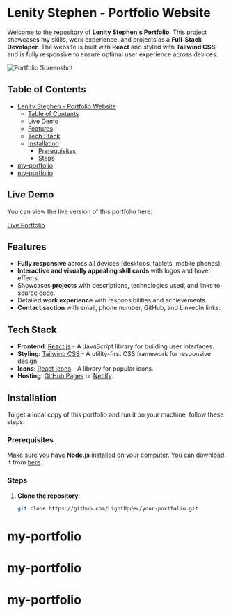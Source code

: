 # Lenity Stephen - Portfolio Website

Welcome to the repository of **Lenity Stephen's Portfolio**. This project showcases my skills, work experience, and projects as a **Full-Stack Developer**. The website is built with **React** and styled with **Tailwind CSS**, and is fully responsive to ensure optimal user experience across devices.

![Portfolio Screenshot](screenshot.png) <!-- You can add a screenshot of your portfolio here -->

## Table of Contents

- [Lenity Stephen - Portfolio Website](#lenity-stephen---portfolio-website)
  - [Table of Contents](#table-of-contents)
  - [Live Demo](#live-demo)
  - [Features](#features)
  - [Tech Stack](#tech-stack)
  - [Installation](#installation)
    - [Prerequisites](#prerequisites)
    - [Steps](#steps)
- [my-portfolio](#my-portfolio)
- [my-portfolio](#my-portfolio-1)

## Live Demo

You can view the live version of this portfolio here:

[Live Portfolio](https://your-live-portfolio-url.com)

## Features

- **Fully responsive** across all devices (desktops, tablets, mobile phones).
- **Interactive and visually appealing skill cards** with logos and hover effects.
- Showcases **projects** with descriptions, technologies used, and links to source code.
- Detailed **work experience** with responsibilities and achievements.
- **Contact section** with email, phone number, GitHub, and LinkedIn links.

## Tech Stack

- **Frontend**: [React.js](https://reactjs.org/) - A JavaScript library for building user interfaces.
- **Styling**: [Tailwind CSS](https://tailwindcss.com/) - A utility-first CSS framework for responsive design.
- **Icons**: [React Icons](https://react-icons.github.io/react-icons/) - A library for popular icons.
- **Hosting**: [GitHub Pages](https://pages.github.com/) or [Netlify](https://www.netlify.com/).

## Installation

To get a local copy of this portfolio and run it on your machine, follow these steps:

### Prerequisites

Make sure you have **Node.js** installed on your computer. You can download it from [here](https://nodejs.org/).

### Steps

1. **Clone the repository**:

   ```bash
   git clone https://github.com/LightUpdev/your-portfolio.git
# my-portfolio
# my-portfolio
# my-portfolio
